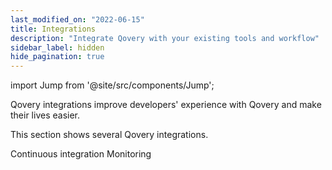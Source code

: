 ```yaml
---
last_modified_on: "2022-06-15"
title: Integrations
description: "Integrate Qovery with your existing tools and workflow"
sidebar_label: hidden
hide_pagination: true
---
```


import Jump from '@site/src/components/Jump';

Qovery integrations improve developers' experience with Qovery and make their lives easier.

This section shows several Qovery integrations.

<Jump to="/docs/using-qovery/integration/continuous-integration/">Continuous integration</Jump>
<Jump to="/docs/using-qovery/integration/monitoring/">Monitoring</Jump>



